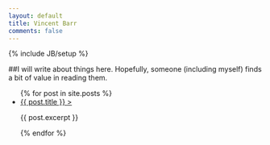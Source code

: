 ```yaml
---
layout: default
title: Vincent Barr
comments: false
---
```

{% include JB/setup %}

##I will write about things here. Hopefully, someone (including myself) finds a bit of value in reading them.

<ul class="posts">
{% for post in site.posts %}
<li><a href=" {{ BASE_PATH }} {{ post.url }} "> {{ post.title }} ></a></li>
<p>{{ post.excerpt }}</p>
{% endfor %}
</ul>
